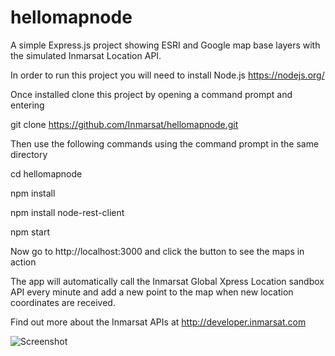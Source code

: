 # hellomapnode
A simple Express.js project showing ESRI and Google map base layers with the simulated Inmarsat Location API.

In order to run this project you will need to install Node.js https://nodejs.org/

Once installed clone this project by opening a command prompt and entering

git clone https://github.com/Inmarsat/hellomapnode.git

Then use the following commands using the command prompt in the same directory

cd hellomapnode

npm install

npm install node-rest-client

npm start

Now go to http://localhost:3000 and click the button to see the maps in action

The app will automatically call the Inmarsat Global Xpress Location sandbox API every minute and add a new point to the map when new location coordinates are received.

Find out more about the Inmarsat APIs at http://developer.inmarsat.com

![Screenshot](http://i.imgur.com/7MkpYeR.png "Screenshot")


